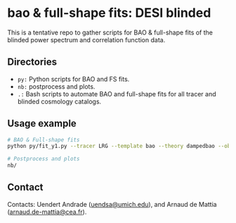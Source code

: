 # bao & full-shape fits: DESI blinded

This is a tentative repo to gather scripts for BAO & full-shape fits of the blinded power spectrum and correlation function data.

## Directories

- `py:` Python scripts for BAO and FS fits.
- `nb:` postprocess and plots.
- `.:` Bash scripts to automate BAO and full-shape fits for all tracer and blinded cosmology catalogs.

## Usage example
```bash
# BAO & Full-shape fits
python py/fit_y1.py --tracer LRG --template bao --theory dampedbao --observable power --todo profiling

# Postprocess and plots
nb/
```

## Contact
Contacts: Uendert Andrade (uendsa@umich.edu), and Arnaud de Mattia (arnaud.de-mattia@cea.fr).
